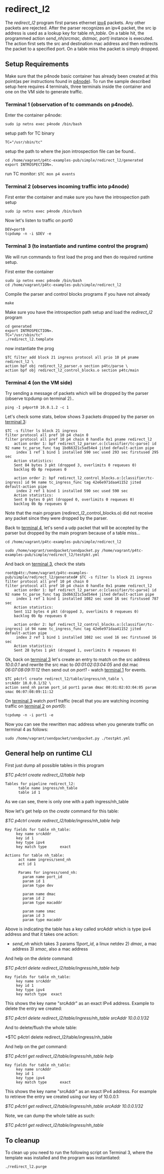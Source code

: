 # redirect_l2

The *redirect_l2* program first parses ethernet <u>ipv4</u> packets. Any other packets are
rejected. After the parser recognizes an ipv4 packet, the src ip address is used as a lookup
key for table *nh_table*. On a table hit, the programmed action *send_nh(srcmac, dstmac, port)* instance is executed. The action first sets the src and destination mac address and then redirects the packet to a specified port. On a table miss the packet is simply dropped.

## Setup Requirements

Make sure that the p4node basic container has already been created at this point(as per instructions found in [p4node](https://github.com/p4tc-dev/p4tc-examples-pub.git)). To run the sample described setup here requires 4 terminals, three terminals inside the container and one on the VM side to generate traffic.

### Terminal 1 (observation of tc commands on p4node).

Enter the container p4node:

`sudo ip netns exec p4node /bin/bash`

setup path for TC binary

`TC="/usr/sbin/tc"`

setup the path to where the json introspection file can be found..

```
cd /home/vagrant/p4tc-examples-pub/simple/redirect_l2/generated
export INTROSPECTION=.
```
run TC monitor:
`$TC mon p4 events`

### Terminal 2 (observes incoming traffic into p4node)

First enter the container and make sure you have the introspection path setup

`sudo ip netns exec p4node /bin/bash`

Now let's listen to traffic on port0

```
DEV=port0
tcpdump -n -i $DEV -e
```

### Terminal 3 (to instantiate and runtime control the program)

We will run commands to first load the prog and then do required runtime setup.

First enter the container

```
sudo ip netns exec p4node /bin/bash
cd /home/vagrant/p4tc-examples-pub/simple/redirect_l2
```

Compile the parser and control blocks programs if you have not already

`make`

Make sure you have the introspection path setup and load the *redirect_l2* program

```
cd generated
export INTROSPECTION=.
TC="/usr/sbin/tc"
./redirect_l2.template
```

now instantiate the prog

```
$TC filter add block 21 ingress protocol all prio 10 p4 pname redirect_l2 \
action bpf obj redirect_l2_parser.o section p4tc/parse \
action bpf obj redirect_l2_control_blocks.o section p4tc/main
```

### Terminal 4 (on the VM side)

Try sending a message of packets which will be dropped by the parser (observe tcpdump on terminal 2)..

`ping -I p4port0 10.0.1.2 -c 1`

Let's check some stats, below shows 3 packets dropped by the parser on <u>terminal 3</u>:

```
$TC -s filter ls block 21 ingress
filter protocol all pref 10 p4 chain 0
filter protocol all pref 10 p4 chain 0 handle 0x1 pname redirect_l2
	action order 1: bpf redirect_l2_parser.o:[classifier/tc-parse] id 92 name tc_parse_func tag 1bd66321c5ad54e4 jited default-action pipe
	 index 1 ref 1 bind 1 installed 590 sec used 293 sec firstused 295 sec
 	Action statistics:
	Sent 84 bytes 3 pkt (dropped 3, overlimits 0 requeues 0)
	backlog 0b 0p requeues 0

	action order 2: bpf redirect_l2_control_blocks.o:[classifier/tc-ingress] id 94 name tc_ingress_func tag 42e6e971daa41152 jited default-action pipe
	 index 2 ref 1 bind 1 installed 590 sec used 590 sec
 	Action statistics:
	Sent 0 bytes 0 pkt (dropped 0, overlimits 0 requeues 0)
	backlog 0b 0p requeues 0
```

Note that the main program (redirect_l2_control_blocks.o) did not receive any packet since they were dropped by the parser.

Back to <u>terminal 4</u>, let's send a udp packet that will be accepted by the parser but dropped by the main program because of a table miss...

`cd /home/vagrant/p4tc-examples-pub/simple/redirect_l2`

`sudo /home/vagrant/sendpacket/sendpacket.py /home/vagrant/p4tc-examples-pub/simple/redirect_l2/testpkt.yml`

And back on <u>terminal 3</u>, check the stats

```
root@p4tc:/home/vagrant/p4tc-examples-pub/simple/redirect_l2/generated# $TC -s filter ls block 21 ingress
filter protocol all pref 10 p4 chain 0
filter protocol all pref 10 p4 chain 0 handle 0x1 pname redirect_l2
	action order 1: bpf redirect_l2_parser.o:[classifier/tc-parse] id 92 name tc_parse_func tag 1bd66321c5ad54e4 jited default-action pipe
	 index 1 ref 1 bind 1 installed 1082 sec used 16 sec firstused 787 sec
 	Action statistics:
	Sent 112 bytes 4 pkt (dropped 3, overlimits 0 requeues 0)
	backlog 0b 0p requeues 0

	action order 2: bpf redirect_l2_control_blocks.o:[classifier/tc-ingress] id 94 name tc_ingress_func tag 42e6e971daa41152 jited default-action pipe
	 index 2 ref 1 bind 1 installed 1082 sec used 16 sec firstused 16 sec
 	Action statistics:
	Sent 28 bytes 1 pkt (dropped 1, overlimits 0 requeues 0)
```

Ok, back on <u>terminal 3</u> let's create an entry to match on the src address *10.0.0.1* and rewrite the src mac to *00:01:02:03:04:05* and dst mac *06:07:08:09:11:12* then send out on *port1* - watch <u>terminal 1</u> for events.

```
$TC p4ctrl create redirect_l2/table/ingress/nh_table \
srcAddr 10.0.0.1/32 \
action send_nh param port_id port1 param dmac 00:01:02:03:04:05 param smac 06:07:08:09:11:12
```

On <u>terminal 3</u> watch *port1* traffic (recall that you are watching incoming traffic on <u>terminal 2</u> on *port0*):

`tcpdump -n -i port1 -e`

Now you can see the rewritten mac address when you generate traffic on terminal 4 as follows:

`sudo /home/vagrant/sendpacket/sendpacket.py ./testpkt.yml`

## General help on runtime CLI

First just dump all possible tables in this program

*$TC p4ctrl create redirect_l2/table help*

```
Tables for pipeline redirect_l2:
	  table name ingress/nh_table
	  table id 1
```

As we can see, there is only one with a path ingress/nh_table

Now let's get help on the *create* command for this table:

*$TC p4ctrl create redirect_l2/table/ingress/nh_table help*

```
Key fields for table nh_table:
	 key name srcAddr
	 key id 1
	 key type ipv4
	 key match type 	 exact

Actions for table nh_table:
	  act name ingress/send_nh
	  act id 1

	  Params for ingress/send_nh:
	    param name port_id
	    param id 1
	    param type dev

	    param name dmac
	    param id 2
	    param type macaddr

	    param name smac
	    param id 3
	    param type macaddr
```

Above is indicating the table has a key called srcAddr which is type ipv4 address and that it takes one action:
  - *send_nh* which takes 3 params 1)*port_id*, a linux netdev 2) *dmac*, a mac address 3) *smac*, also a mac address

And help on the *delete* command:

*$TC p4ctrl delete redirect_l2/table/ingress/nh_table help*

```
Key fields for table nh_table:
	 key name srcAddr
	 key id 1
	 key type ipv4
	 key match type  exact
```

This shows the key name "srcAddr" as an exact IPv4 address.
Example to delete the entry we created:

*$TC p4ctrl delete redirect_l2/table/ingress/nh_table srcAddr 10.0.0.1/32*

And to delete/flush the whole table:

*$TC p4ctrl delete redirect_l2/table/ingress/nh_table

And help on the *get* command:

*$TC p4ctrl get redirect_l2/table/ingress/nh_table help*

```
Key fields for table nh_table:
	 key name srcAddr
	 key id 1
	 key type ipv4
	 key match type 	 exact
```

This shows the key name "srcAddr" as an exact IPv4 address.
For example to retrieve the entry we created using our key of 10.0.0.1:

*$TC p4ctrl get redirect_l2/table/ingress/nh_table srcAddr 10.0.0.1/32*

Note, we can dump the whole table as such:

*$TC p4ctrl get redirect_l2/table/ingress/nh_table*


To cleanup
----------
To clean up you need to run the following script on Terminal 3, where the template was installed and the program was instantiated:

`./redirect_l2.purge`
